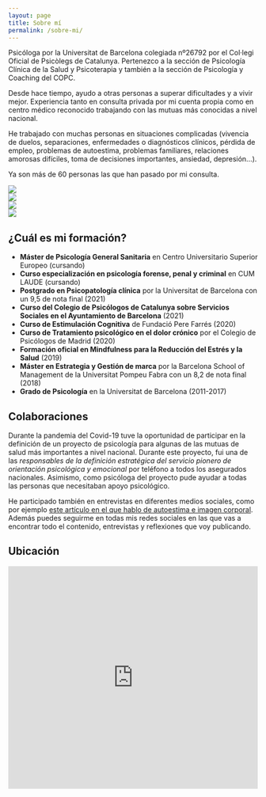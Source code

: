 ```yaml
---
layout: page
title: Sobre mí
permalink: /sobre-mi/
---
```


Psicóloga por la Universitat de Barcelona colegiada nº26792 por el Col·legi Oficial de Psicòlegs de Catalunya. Pertenezco a la sección de Psicología Clínica de la Salud y Psicoterapia y también a la sección de Psicología y Coaching del COPC.

Desde hace tiempo, ayudo a otras personas a superar dificultades y a vivir mejor. Experiencia tanto en consulta privada por mi cuenta propia como en centro médico reconocido trabajando con las mutuas más conocidas a nivel nacional.

He trabajado con muchas personas en situaciones complicadas (vivencia de duelos, separaciones, enfermedades o diagnósticos clínicos, pérdida de empleo, problemas de autoestima, problemas familiares, relaciones amorosas difíciles, toma de decisiones importantes, ansiedad, depresión...).

Ya son más de 60 personas las que han pasado por mi consulta.

<div class="carousel" data-flickity='{ "wrapAround": true, "autoPlay": true }'>
  <div class="carousel-cell"><img src="{{ site.baseurl }}/images/despacho.jpg" /></div>
  <div class="carousel-cell"><img src="{{ site.baseurl }}/images/5ec741eb-e9db-4797-a6ad-055d89de5e2a.jpg" /></div>
  <div class="carousel-cell"><img src="{{ site.baseurl }}/images/img_20210411_165255.jpg" /></div>
  <div class="carousel-cell"><img src="{{ site.baseurl }}/images/img_5496.jpg" /></div>
</div>

## ¿Cuál es mi formación?

- **Máster de Psicología General Sanitaria** en Centro Universitario Superior Europeo (cursando)
- **Curso especialización en psicología forense, penal y criminal** en CUM LAUDE (cursando)
- **Postgrado en Psicopatología clínica** por la Universitat de Barcelona con un 9,5 de nota final (2021)
- **Curso del Colegio de Psicólogos de Catalunya sobre Servicios Sociales en el Ayuntamiento de Barcelona** (2021)
- **Curso de Estimulación Cognitiva** de Fundació Pere Farrés (2020)
- **Curso de Tratamiento psicológico en el dolor crónico** por el Colegio de Psicólogos de Madrid (2020)
- **Formación oficial en Mindfulness para la Reducción del Estrés y la Salud** (2019)
- **Máster en Estrategia y Gestión de marca** por la Barcelona School of Management de la Universitat Pompeu Fabra con un 8,2 de nota final (2018)
- **Grado de Psicología** en la Universitat de Barcelona (2011-2017)

## Colaboraciones

Durante la pandemia del Covid-19 tuve la oportunidad de participar en la definición de un proyecto de psicología para algunas de las mutuas de salud más importantes a nivel nacional. Durante este proyecto, fui una de las _responsables de la definición estratégica del servicio pionero de orientación psicológica y emocional_ por teléfono a todos los asegurados nacionales. Asimismo, como psicóloga del proyecto pude ayudar a todas las personas que necesitaban apoyo psicológico.

He participado también en entrevistas en diferentes medios sociales, como por ejemplo [este artículo en el que hablo de autoestima e imagen corporal](https://www.esteticainfo.com/complejos-yo-liberate-y-encuentra-tu-felicidad/).
Además puedes seguirme en todas mis redes sociales en las que vas a encontrar todo el contenido, entrevistas y reflexiones que voy publicando.

## Ubicación

<iframe src="https://www.google.com/maps/embed?pb=!1m14!1m8!1m3!1d11969.483224823134!2d2.1746346!3d41.4094687!3m2!1i1024!2i768!4f13.1!3m3!1m2!1s0x0%3A0x79d43e1d92f336b9!2zTsO6cmlhIExlw7NuIFBzaWPDs2xvZ2E!5e0!3m2!1sen!2ses!4v1636820825844!5m2!1sen!2ses" width="600" height="450" style="border:0; width: 100%;" allowfullscreen="" loading="lazy"></iframe>
